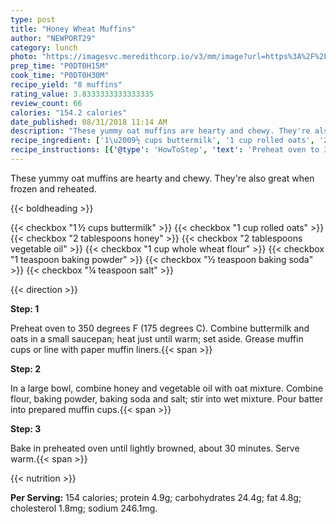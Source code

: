 ```yaml
---
type: post
title: "Honey Wheat Muffins"
author: "NEWPORT29"
category: lunch
photo: "https://imagesvc.meredithcorp.io/v3/mm/image?url=https%3A%2F%2Fimages.media-allrecipes.com%2Fuserphotos%2F5934540.jpg"
prep_time: "P0DT0H15M"
cook_time: "P0DT0H30M"
recipe_yield: "8 muffins"
rating_value: 3.8333333333333335
review_count: 66
calories: "154.2 calories"
date_published: 08/31/2018 11:14 AM
description: "These yummy oat muffins are hearty and chewy. They're also great when frozen and reheated."
recipe_ingredient: ['1\u2009½ cups buttermilk', '1 cup rolled oats', '2 tablespoons honey', '2 tablespoons vegetable oil', '1 cup whole wheat flour', '1 teaspoon baking powder', '½ teaspoon baking soda', '¼ teaspoon salt']
recipe_instructions: [{'@type': 'HowToStep', 'text': 'Preheat oven to 350 degrees F (175 degrees C). Combine buttermilk and oats in a small saucepan; heat just until warm; set aside. Grease muffin cups or line with paper muffin liners.\n'}, {'@type': 'HowToStep', 'text': 'In a large bowl, combine honey and vegetable oil with oat mixture. Combine flour, baking powder, baking soda and salt; stir into wet mixture. Pour batter into prepared muffin cups.\n'}, {'@type': 'HowToStep', 'text': 'Bake in preheated oven until lightly browned, about 30 minutes. Serve warm.\n'}]
---
```


These yummy oat muffins are hearty and chewy. They're also great when frozen and reheated. 

{{< boldheading >}}

{{< checkbox "1 ½ cups buttermilk" >}}
{{< checkbox "1 cup rolled oats" >}}
{{< checkbox "2 tablespoons honey" >}}
{{< checkbox "2 tablespoons vegetable oil" >}}
{{< checkbox "1 cup whole wheat flour" >}}
{{< checkbox "1 teaspoon baking powder" >}}
{{< checkbox "½ teaspoon baking soda" >}}
{{< checkbox "¼ teaspoon salt" >}}


{{< direction >}}

**Step: 1**

Preheat oven to 350 degrees F (175 degrees C). Combine buttermilk and oats in a small saucepan; heat just until warm; set aside. Grease muffin cups or line with paper muffin liners.{{< span >}}

**Step: 2**

In a large bowl, combine honey and vegetable oil with oat mixture. Combine flour, baking powder, baking soda and salt; stir into wet mixture. Pour batter into prepared muffin cups.{{< span >}}

**Step: 3**

Bake in preheated oven until lightly browned, about 30 minutes. Serve warm.{{< span >}}

{{< nutrition >}}

**Per Serving:** 154 calories; protein 4.9g; carbohydrates 24.4g; fat 4.8g; cholesterol 1.8mg; sodium 246.1mg.